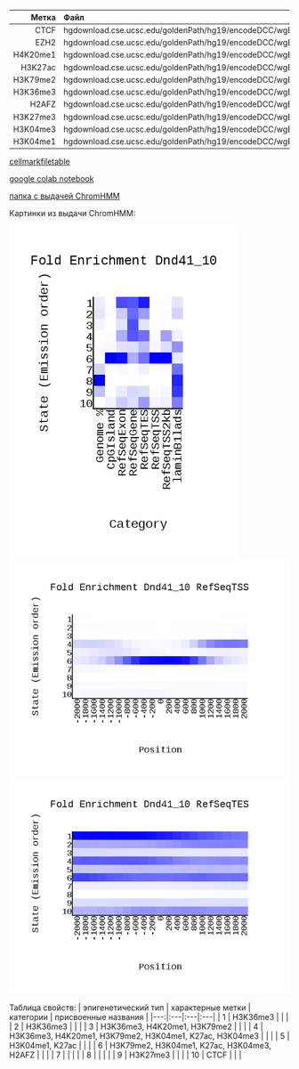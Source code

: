 | Метка | Файл |
|---:|:---|
| CTCF | hgdownload.cse.ucsc.edu/goldenPath/hg19/encodeDCC/wgEncodeBroadHistone/wgEncodeBroadHistoneDnd41CtcfAlnRep1.bam |
| EZH2 | hgdownload.cse.ucsc.edu/goldenPath/hg19/encodeDCC/wgEncodeBroadHistone/wgEncodeBroadHistoneDnd41Ezh239875AlnRep1.bam |
| H4K20me1 | hgdownload.cse.ucsc.edu/goldenPath/hg19/encodeDCC/wgEncodeBroadHistone/wgEncodeBroadHistoneDnd41H4k20me1AlnRep1.bam |
| H3K27ac | hgdownload.cse.ucsc.edu/goldenPath/hg19/encodeDCC/wgEncodeBroadHistone/wgEncodeBroadHistoneDnd41H3k27acAlnRep1.bam |
| H3K79me2 | hgdownload.cse.ucsc.edu/goldenPath/hg19/encodeDCC/wgEncodeBroadHistone/wgEncodeBroadHistoneDnd41H3k79me2AlnRep1.bam |
| H3K36me3 | hgdownload.cse.ucsc.edu/goldenPath/hg19/encodeDCC/wgEncodeBroadHistone/wgEncodeBroadHistoneDnd41H3k36me3AlnRep1.bam |
| H2AFZ | hgdownload.cse.ucsc.edu/goldenPath/hg19/encodeDCC/wgEncodeBroadHistone/wgEncodeBroadHistoneDnd41H2azAlnRep1.bam |
| H3K27me3 | hgdownload.cse.ucsc.edu/goldenPath/hg19/encodeDCC/wgEncodeBroadHistone/wgEncodeBroadHistoneDnd41H3k27me3AlnRep1.bam |
| H3K04me3 | hgdownload.cse.ucsc.edu/goldenPath/hg19/encodeDCC/wgEncodeBroadHistone/wgEncodeBroadHistoneDnd41H3k04me3AlnRep1.bam |
| H3K04me1 | hgdownload.cse.ucsc.edu/goldenPath/hg19/encodeDCC/wgEncodeBroadHistone/wgEncodeBroadHistoneDnd41H3k04me1AlnRep1.bam |


[cellmarkfiletable](https://github.com/princecorwinofamber/hse_hw3_chromhmm/blob/main/cellmarkfiletable.txt)


[google colab notebook](https://colab.research.google.com/drive/1EF1XlW3EW4-OmLiFUCZj-vro5173BEhs?usp=sharing)


[папка с выдачей ChromHMM](https://github.com/princecorwinofamber/hse_hw3_chromhmm/tree/main/learned_model)


Картинки из выдачи ChromHMM:


![](https://github.com/princecorwinofamber/hse_hw3_chromhmm/blob/main/Dnd41_10_overlap.png)
![](https://github.com/princecorwinofamber/hse_hw3_chromhmm/blob/main/Dnd41_10_RefSeqTSS_neighborhood.png)
![](https://github.com/princecorwinofamber/hse_hw3_chromhmm/blob/main/Dnd41_10_RefSeqTES_neighborhood.png)


Таблица свойств:
| эпигенетический тип | характерные метки | категории | присвоенные названия |
|---:|:---|:---|:---|
| 1 | H3K36me3 | | |
| 2 | H3K36me3 | | |
| 3 | H3K36me3, H4K20me1, H3K79me2 | | |
| 4 | H3K36me3, H4K20me1, H3K79me2, H3K04me1, K27ac, H3K04me3 | | |
| 5 | H3K04me1, K27ac | | |
| 6 | H3K79me2, H3K04me1, K27ac, H3K04me3, H2AFZ | | |
| 7 | | | |
| 8 | | | |
| 9 | H3K27me3 | | |
| 10 | CTCF | | |
